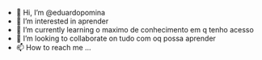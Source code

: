 - 👋 Hi, I’m @eduardopomina
- 👀 I’m interested in  aprender 
- 🌱 I’m currently learning  o maximo de  conhecimento em q tenho  acesso
- 💞️ I’m looking to collaborate on  tudo  com oq possa aprender 
- 📫 How to reach me ...

<!---
eduardopomina/eduardopomina is a ✨ special ✨ repository because its `README.md` (this file) appears on your GitHub profile.
You can click the Preview link to take a look at your changes.
--->
